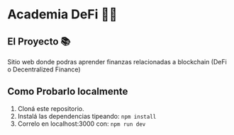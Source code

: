 # Academia DeFi 📝💸

## El Proyecto 📚
Sitio web donde podras aprender finanzas relacionadas a blockchain (DeFi o Decentralized Finance)

## Como Probarlo localmente
1. Cloná este repositorio.
2. Instalá las dependencias tipeando: `npm install`
3. Correlo en localhost:3000 con: `npm run dev`